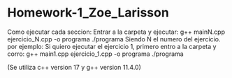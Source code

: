 # Homework-1_Zoe_Larisson
Como ejecutar cada seccion:
Entrar a la carpeta y ejecutar:
g++ mainN.cpp ejercicio_N.cpp -o programa
./programa
Siendo N el numero del ejercicio.
por ejemplo:
Si quiero ejecutar el ejercicio 1, primero entro a la carpeta y corro:
g++ main1.cpp ejercicio_1.cpp -o programa
./programa

(Se utiliza c++ version 17 y g++ version 11.4.0)
